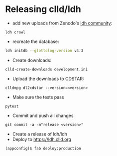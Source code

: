
Releasing clld/ldh
==================

- add new uploads from Zenodo's [ldh community](https://zenodo.org/communities/ldh):
```shell script
ldh crawl
```
- recreate the database:
```bash
ldh initdb --glottolog-version v4.3
```

- Create downloads:
```
clld-create-downloads development.ini 
```

- Upload the downloads to CDSTAR:
```
clldmpg dl2cdstar --version=<version>
```

- Make sure the tests pass
```
pytest
```

- Commit and push all changes
```
git commit -a -m"release <version>"
```

- Create a release of ldh/ldh
- Deploy to https://ldh.clld.org
```
(appconfig)$ fab deploy:production
```
